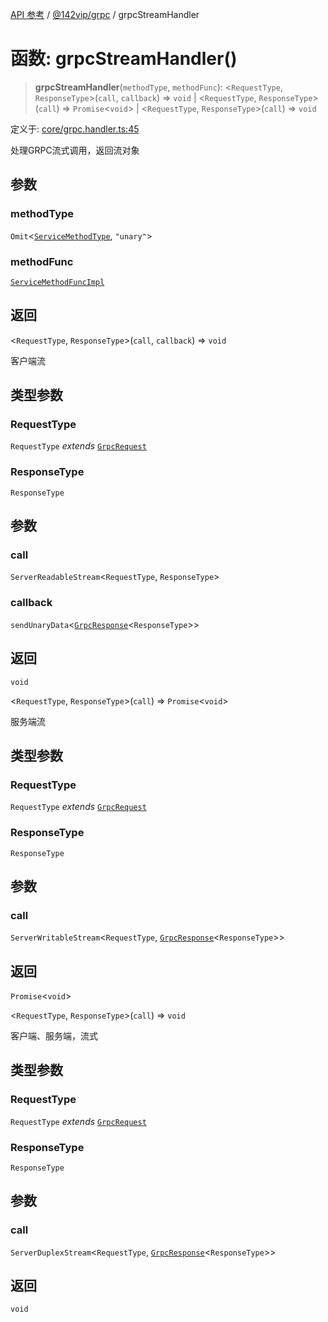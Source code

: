 [API 参考](../wiki/Home) / [@142vip/grpc](../wiki/@142vip.grpc) / grpcStreamHandler

# 函数: grpcStreamHandler()

> **grpcStreamHandler**(`methodType`, `methodFunc`): <`RequestType`, `ResponseType`>(`call`, `callback`) => `void` | <`RequestType`, `ResponseType`>(`call`) => `Promise`<`void`> | <`RequestType`, `ResponseType`>(`call`) => `void`

定义于: [core/grpc.handler.ts:45](https://github.com/142vip/core-x/blob/58a4aca72f73ebc92491a458c9b83754486dc296/packages/grpc/src/core/grpc.handler.ts#L45)

处理GRPC流式调用，返回流对象

## 参数

### methodType

`Omit`<[`ServiceMethodType`](../wiki/@142vip.grpc.%E6%9E%9A%E4%B8%BE.ServiceMethodType), `"unary"`>

### methodFunc

[`ServiceMethodFuncImpl`](../wiki/@142vip.grpc.%E7%B1%BB%E5%9E%8B%E5%88%AB%E5%90%8D.ServiceMethodFuncImpl)

## 返回

<`RequestType`, `ResponseType`>(`call`, `callback`) => `void`

客户端流

## 类型参数

### RequestType

`RequestType` *extends* [`GrpcRequest`](../wiki/@142vip.grpc.%E6%8E%A5%E5%8F%A3.GrpcRequest)

### ResponseType

`ResponseType`

## 参数

### call

`ServerReadableStream`<`RequestType`, `ResponseType`>

### callback

`sendUnaryData`<[`GrpcResponse`](../wiki/@142vip.grpc.%E6%8E%A5%E5%8F%A3.GrpcResponse)<`ResponseType`>>

## 返回

`void`

<`RequestType`, `ResponseType`>(`call`) => `Promise`<`void`>

服务端流

## 类型参数

### RequestType

`RequestType` *extends* [`GrpcRequest`](../wiki/@142vip.grpc.%E6%8E%A5%E5%8F%A3.GrpcRequest)

### ResponseType

`ResponseType`

## 参数

### call

`ServerWritableStream`<`RequestType`, [`GrpcResponse`](../wiki/@142vip.grpc.%E6%8E%A5%E5%8F%A3.GrpcResponse)<`ResponseType`>>

## 返回

`Promise`<`void`>

<`RequestType`, `ResponseType`>(`call`) => `void`

客户端、服务端，流式

## 类型参数

### RequestType

`RequestType` *extends* [`GrpcRequest`](../wiki/@142vip.grpc.%E6%8E%A5%E5%8F%A3.GrpcRequest)

### ResponseType

`ResponseType`

## 参数

### call

`ServerDuplexStream`<`RequestType`, [`GrpcResponse`](../wiki/@142vip.grpc.%E6%8E%A5%E5%8F%A3.GrpcResponse)<`ResponseType`>>

## 返回

`void`
